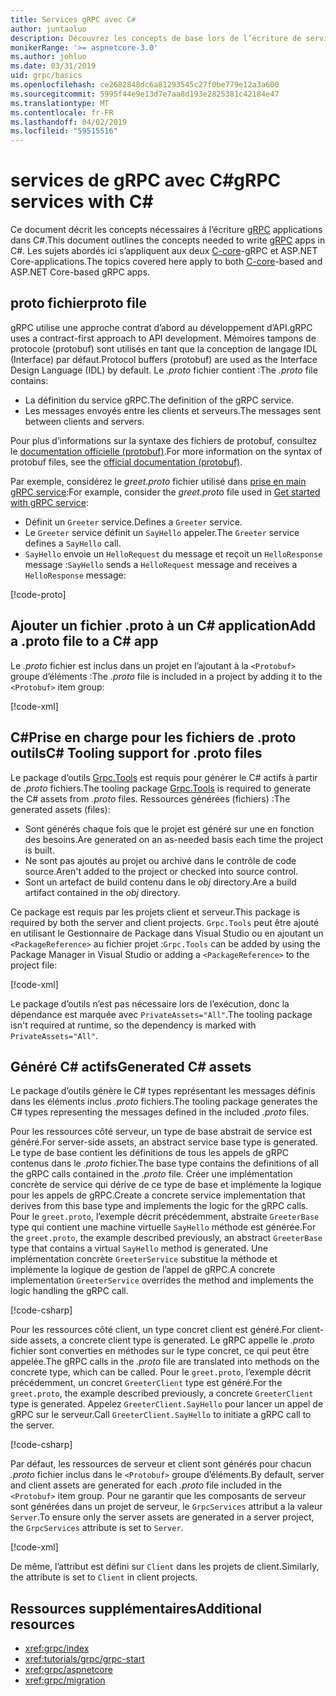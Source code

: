 ```yaml
---
title: Services gRPC avec C#
author: juntaoluo
description: Découvrez les concepts de base lors de l’écriture de services gRPC avec C#.
monikerRange: '>= aspnetcore-3.0'
ms.author: johluo
ms.date: 03/31/2019
uid: grpc/basics
ms.openlocfilehash: ce2682848dc6a81293545c27f0be779e12a3a600
ms.sourcegitcommit: 5995f44e9e13d7e7aa8d193e2825381c42184e47
ms.translationtype: MT
ms.contentlocale: fr-FR
ms.lasthandoff: 04/02/2019
ms.locfileid: "59515516"
---
```

# <a name="grpc-services-with-c"></a><span data-ttu-id="79e02-103">services de gRPC avec C\#</span><span class="sxs-lookup"><span data-stu-id="79e02-103">gRPC services with C\#</span></span>

<span data-ttu-id="79e02-104">Ce document décrit les concepts nécessaires à l’écriture [gRPC](https://grpc.io/docs/guides/) applications dans C#.</span><span class="sxs-lookup"><span data-stu-id="79e02-104">This document outlines the concepts needed to write [gRPC](https://grpc.io/docs/guides/) apps in C#.</span></span> <span data-ttu-id="79e02-105">Les sujets abordés ici s’appliquent aux deux [C-core](https://grpc.io/blog/grpc-stacks)-gRPC et ASP.NET Core-applications.</span><span class="sxs-lookup"><span data-stu-id="79e02-105">The topics covered here apply to both [C-core](https://grpc.io/blog/grpc-stacks)-based and ASP.NET Core-based gRPC apps.</span></span>

## <a name="proto-file"></a><span data-ttu-id="79e02-106">proto fichier</span><span class="sxs-lookup"><span data-stu-id="79e02-106">proto file</span></span>

<span data-ttu-id="79e02-107">gRPC utilise une approche contrat d’abord au développement d’API.</span><span class="sxs-lookup"><span data-stu-id="79e02-107">gRPC uses a contract-first approach to API development.</span></span> <span data-ttu-id="79e02-108">Mémoires tampons de protocole (protobuf) sont utilisés en tant que la conception de langage IDL (Interface) par défaut.</span><span class="sxs-lookup"><span data-stu-id="79e02-108">Protocol buffers (protobuf) are used as the Interface Design Language (IDL) by default.</span></span> <span data-ttu-id="79e02-109">Le *.proto* fichier contient :</span><span class="sxs-lookup"><span data-stu-id="79e02-109">The *.proto* file contains:</span></span>

* <span data-ttu-id="79e02-110">La définition du service gRPC.</span><span class="sxs-lookup"><span data-stu-id="79e02-110">The definition of the gRPC service.</span></span>
* <span data-ttu-id="79e02-111">Les messages envoyés entre les clients et serveurs.</span><span class="sxs-lookup"><span data-stu-id="79e02-111">The messages sent between clients and servers.</span></span>

<span data-ttu-id="79e02-112">Pour plus d’informations sur la syntaxe des fichiers de protobuf, consultez le [documentation officielle (protobuf)](https://developers.google.com/protocol-buffers/docs/proto3).</span><span class="sxs-lookup"><span data-stu-id="79e02-112">For more information on the syntax of protobuf files, see the [official documentation (protobuf)](https://developers.google.com/protocol-buffers/docs/proto3).</span></span>

<span data-ttu-id="79e02-113">Par exemple, considérez le *greet.proto* fichier utilisé dans [prise en main gRPC service](xref:tutorials/grpc/grpc-start):</span><span class="sxs-lookup"><span data-stu-id="79e02-113">For example, consider the *greet.proto* file used in [Get started with gRPC service](xref:tutorials/grpc/grpc-start):</span></span>

* <span data-ttu-id="79e02-114">Définit un `Greeter` service.</span><span class="sxs-lookup"><span data-stu-id="79e02-114">Defines a `Greeter` service.</span></span>
* <span data-ttu-id="79e02-115">Le `Greeter` service définit un `SayHello` appeler.</span><span class="sxs-lookup"><span data-stu-id="79e02-115">The `Greeter` service defines a `SayHello` call.</span></span>
* <span data-ttu-id="79e02-116">`SayHello` envoie un `HelloRequest` du message et reçoit un `HelloResponse` message :</span><span class="sxs-lookup"><span data-stu-id="79e02-116">`SayHello` sends a `HelloRequest` message and receives a `HelloResponse` message:</span></span>

[!code-proto[](~/tutorials/grpc/grpc-start/samples/GrpcStart/Protos/greet.proto)]

## <a name="add-a-proto-file-to-a-c-app"></a><span data-ttu-id="79e02-117">Ajouter un fichier .proto à un C\# application</span><span class="sxs-lookup"><span data-stu-id="79e02-117">Add a .proto file to a C\# app</span></span>

<span data-ttu-id="79e02-118">Le *.proto* fichier est inclus dans un projet en l’ajoutant à la `<Protobuf>` groupe d’éléments :</span><span class="sxs-lookup"><span data-stu-id="79e02-118">The *.proto* file is included in a project by adding it to the `<Protobuf>` item group:</span></span>

[!code-xml[](~/tutorials/grpc/grpc-start/samples/GrpcStart/GrpcGreeter.Server/GrpcGreeter.Server.csproj?highlight=2&range=7-10)]

## <a name="c-tooling-support-for-proto-files"></a><span data-ttu-id="79e02-119">C#Prise en charge pour les fichiers de .proto outils</span><span class="sxs-lookup"><span data-stu-id="79e02-119">C# Tooling support for .proto files</span></span>

<span data-ttu-id="79e02-120">Le package d’outils [Grpc.Tools](https://www.nuget.org/packages/Grpc.Tools/) est requis pour générer le C# actifs à partir de *.proto* fichiers.</span><span class="sxs-lookup"><span data-stu-id="79e02-120">The tooling package [Grpc.Tools](https://www.nuget.org/packages/Grpc.Tools/) is required to generate the C# assets from *.proto* files.</span></span> <span data-ttu-id="79e02-121">Ressources générées (fichiers) :</span><span class="sxs-lookup"><span data-stu-id="79e02-121">The generated assets (files):</span></span>

* <span data-ttu-id="79e02-122">Sont générés chaque fois que le projet est généré sur une en fonction des besoins.</span><span class="sxs-lookup"><span data-stu-id="79e02-122">Are generated on an as-needed basis each time the project is built.</span></span>
* <span data-ttu-id="79e02-123">Ne sont pas ajoutés au projet ou archivé dans le contrôle de code source.</span><span class="sxs-lookup"><span data-stu-id="79e02-123">Aren't added to the project or checked into source control.</span></span>
* <span data-ttu-id="79e02-124">Sont un artefact de build contenu dans le *obj* directory.</span><span class="sxs-lookup"><span data-stu-id="79e02-124">Are a build artifact contained in the *obj* directory.</span></span>

<span data-ttu-id="79e02-125">Ce package est requis par les projets client et serveur.</span><span class="sxs-lookup"><span data-stu-id="79e02-125">This package is required by both the server and client projects.</span></span> <span data-ttu-id="79e02-126">`Grpc.Tools` peut être ajouté en utilisant le Gestionnaire de Package dans Visual Studio ou en ajoutant un `<PackageReference>` au fichier projet :</span><span class="sxs-lookup"><span data-stu-id="79e02-126">`Grpc.Tools` can be added by using the Package Manager in Visual Studio or adding a `<PackageReference>` to the project file:</span></span>

[!code-xml[](~/tutorials/grpc/grpc-start/samples/GrpcStart/GrpcGreeter.Server/GrpcGreeter.Server.csproj?highlight=1&range=16)]

<span data-ttu-id="79e02-127">Le package d’outils n’est pas nécessaire lors de l’exécution, donc la dépendance est marquée avec `PrivateAssets="All"`.</span><span class="sxs-lookup"><span data-stu-id="79e02-127">The tooling package isn't required at runtime, so the dependency is marked with `PrivateAssets="All"`.</span></span>

## <a name="generated-c-assets"></a><span data-ttu-id="79e02-128">Généré C# actifs</span><span class="sxs-lookup"><span data-stu-id="79e02-128">Generated C# assets</span></span>

<span data-ttu-id="79e02-129">Le package d’outils génère le C# types représentant les messages définis dans les éléments inclus *.proto* fichiers.</span><span class="sxs-lookup"><span data-stu-id="79e02-129">The tooling package generates the C# types representing the messages defined in the included *.proto* files.</span></span>

<span data-ttu-id="79e02-130">Pour les ressources côté serveur, un type de base abstrait de service est généré.</span><span class="sxs-lookup"><span data-stu-id="79e02-130">For server-side assets, an abstract service base type is generated.</span></span> <span data-ttu-id="79e02-131">Le type de base contient les définitions de tous les appels de gRPC contenus dans le *.proto* fichier.</span><span class="sxs-lookup"><span data-stu-id="79e02-131">The base type contains the definitions of all the gRPC calls contained in the *.proto* file.</span></span> <span data-ttu-id="79e02-132">Créer une implémentation concrète de service qui dérive de ce type de base et implémente la logique pour les appels de gRPC.</span><span class="sxs-lookup"><span data-stu-id="79e02-132">Create a concrete service implementation that derives from this base type and implements the logic for the gRPC calls.</span></span> <span data-ttu-id="79e02-133">Pour le `greet.proto`, l’exemple décrit précédemment, abstraite `GreeterBase` type qui contient une machine virtuelle `SayHello` méthode est générée.</span><span class="sxs-lookup"><span data-stu-id="79e02-133">For the `greet.proto`, the example described previously, an abstract `GreeterBase` type that contains a virtual `SayHello` method is generated.</span></span> <span data-ttu-id="79e02-134">Une implémentation concrète `GreeterService` substitue la méthode et implémente la logique de gestion de l’appel de gRPC.</span><span class="sxs-lookup"><span data-stu-id="79e02-134">A concrete implementation `GreeterService` overrides the method and implements the logic handling the gRPC call.</span></span>

[!code-csharp[](~/tutorials/grpc/grpc-start/samples/GrpcStart/GrpcGreeter.Server/Services/GreeterService.cs?name=snippet)]

<span data-ttu-id="79e02-135">Pour les ressources côté client, un type concret client est généré.</span><span class="sxs-lookup"><span data-stu-id="79e02-135">For client-side assets, a concrete client type is generated.</span></span> <span data-ttu-id="79e02-136">Le gRPC appelle le *.proto* fichier sont converties en méthodes sur le type concret, ce qui peut être appelée.</span><span class="sxs-lookup"><span data-stu-id="79e02-136">The gRPC calls in the *.proto* file are translated into methods on the concrete type, which can be called.</span></span> <span data-ttu-id="79e02-137">Pour le `greet.proto`, l’exemple décrit précédemment, un concret `GreeterClient` type est généré.</span><span class="sxs-lookup"><span data-stu-id="79e02-137">For the `greet.proto`, the example described previously, a concrete `GreeterClient` type is generated.</span></span> <span data-ttu-id="79e02-138">Appelez `GreeterClient.SayHello` pour lancer un appel de gRPC sur le serveur.</span><span class="sxs-lookup"><span data-stu-id="79e02-138">Call `GreeterClient.SayHello` to initiate a gRPC call to the server.</span></span>

[!code-csharp[](~/tutorials/grpc/grpc-start/samples/GrpcStart/GrpcGreeter.Client/Program.cs?highlight=9-11&name=snippet)]

<span data-ttu-id="79e02-139">Par défaut, les ressources de serveur et client sont générés pour chacun *.proto* fichier inclus dans le `<Protobuf>` groupe d’éléments.</span><span class="sxs-lookup"><span data-stu-id="79e02-139">By default, server and client assets are generated for each *.proto* file included in the `<Protobuf>` item group.</span></span> <span data-ttu-id="79e02-140">Pour ne garantir que les composants de serveur sont générées dans un projet de serveur, le `GrpcServices` attribut a la valeur `Server`.</span><span class="sxs-lookup"><span data-stu-id="79e02-140">To ensure only the server assets are generated in a server project, the `GrpcServices` attribute is set to `Server`.</span></span>

[!code-xml[](~/tutorials/grpc/grpc-start/samples/GrpcStart/GrpcGreeter.Server/GrpcGreeter.Server.csproj?highlight=2&range=7-10)]

<span data-ttu-id="79e02-141">De même, l’attribut est défini sur `Client` dans les projets de client.</span><span class="sxs-lookup"><span data-stu-id="79e02-141">Similarly, the attribute is set to `Client` in client projects.</span></span>

## <a name="additional-resources"></a><span data-ttu-id="79e02-142">Ressources supplémentaires</span><span class="sxs-lookup"><span data-stu-id="79e02-142">Additional resources</span></span>

* <xref:grpc/index>
* <xref:tutorials/grpc/grpc-start>
* <xref:grpc/aspnetcore>
* <xref:grpc/migration>
